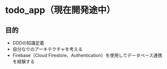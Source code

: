 # todo_app（現在開発途中）

## 目的

- DDDの知識定着
- 自分なりのアーキテクチャを考える
- Firebase（Cloud Firestore、Authentication）を使用してデータベース連携を経験する
